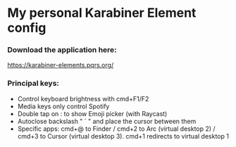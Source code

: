 # My personal Karabiner Element config
### Download the application here:
https://karabiner-elements.pqrs.org/
### Principal keys:
* Control keyboard brightness with cmd+F1/F2
* Media keys only control Spotify
* Double tap on : to show Emoji picker (with Raycast)
* Autoclose backslash " ` " and place the cursor between them
* Specific apps: cmd+@ to Finder / cmd+2 to Arc (virtual desktop 2) / cmd+3 to Cursor (virtual desktop 3). cmd+1 redirects to virtual desktop 1
